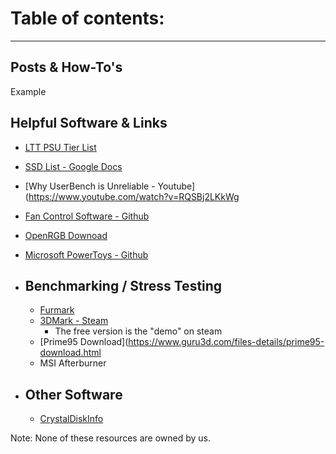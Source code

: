 # Table of contents:
---

## Posts & How-To's

Example

## Helpful Software & Links

- [LTT PSU Tier List](https://linustechtips.com/main/topic/1116640-psucultists-psu-tier-list/)

- [SSD List - Google Docs](https://docs.google.com/spreadsheets/d/1B27_j9NDPU3cNlj2HKcrfpJKHkOf-Oi1DbuuQva2gT4/edit#gid=0)

- [Why UserBench is Unreliable - Youtube](https://www.youtube.com/watch?v=RQSBj2LKkWg 

- [Fan Control Software - Github](https://github.com/Rem0o/FanControl.Releases)

- [OpenRGB Downoad](https://openrgb.org/releases.html)

- [Microsoft PowerToys - Github](https://github.com/microsoft/PowerToys)

- ## Benchmarking / Stress Testing
  - [Furmark](https://geeks3d.com/furmark/)
  - [3DMark - Steam](https://store.steampowered.com/app/223850/3DMark/)
    - The free version is the "demo" on steam
  - [Prime95 Download](https://www.guru3d.com/files-details/prime95-download.html
  - MSI Afterburner
  
- ## Other Software
  - [CrystalDiskInfo](https://crystalmark.info/en/software/crystaldiskinfo/)
  
Note: None of these resources are owned by us. 
